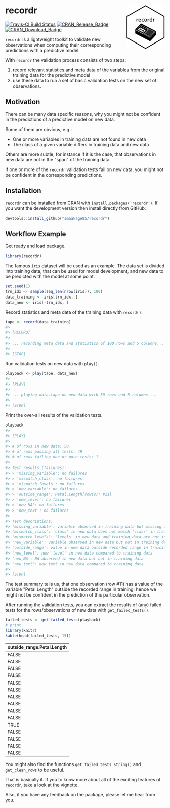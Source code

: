 
<!-- README.md is generated from README.Rmd. Please edit that file -->
recordr <img src="man/figures/logo.png" align="right" height=140/>
==================================================================

[![Travis-CI Build Status](https://travis-ci.org/smaakage85/customsteps.svg?branch=master)](https://travis-ci.org/smaakage85/recordr) [![CRAN\_Release\_Badge](http://www.r-pkg.org/badges/version-ago/modelgrid)](https://CRAN.R-project.org/package=recordr) [![CRAN\_Download\_Badge](http://cranlogs.r-pkg.org/badges/modelgrid)](https://CRAN.R-project.org/package=recordr)

`recordr` is a lightweight toolkit to validate new observations when computing their corresponding predictions with a predictive model.

With `recordr` the validation process consists of two steps:

1.  record relevant statistics and meta data of the variables from the original training data for the predictive model
2.  use these data to run a set of basic validation tests on the new set of observations.

Motivation
----------

There can be many data specific reasons, why you might not be confident in the predictions of a predictive model on new data.

Some of them are obvious, e.g.:

-   One or more variables in training data are not found in new data
-   The class of a given variable differs in training data and new data

Others are more subtle, for instance if it is the case, that observations in new data are not in the "span" of the training data.

If one or more of the `recordr` validation tests fail on new data, you might not be confident in the corresponding predictions.

Installation
------------

`recordr` can be installed from CRAN with `install.packages('recordr')`. If you want the development version then install directly from GitHub:

``` r
devtools::install_github("smaakage85/recordr")
```

Workflow Example
----------------

Get ready and load package.

``` r
library(recordr)
```

The famous `iris` dataset will be used as an example. The data set is divided into training data, that can be used for model development, and new data to be predicted with the model at some point.

``` r
set.seed(1)
trn_idx <- sample(seq_len(nrow(iris)), 100)
data_training <- iris[trn_idx, ]
data_new <- iris[-trn_idx, ]
```

Record statistics and meta data of the training data with `record()`.

``` r
tape <- record(data_training)
#> 
#> [RECORD]
#> 
#> ... recording meta data and statistics of 100 rows and 5 columns... 
#> 
#> [STOP]
```

Run validation tests on new data with `play()`.

``` r
playback <- play(tape, data_new)
#> 
#> [PLAY]
#> 
#> ... playing data.tape on new data with 50 rows and 5 columns ...
#> 
#> [STOP]
```

Print the over-all results of the validation tests.

``` r
playback
#> 
#> [PLAY]
#> 
#> # of rows in new data: 50
#> # of rows passing all tests: 49
#> # of rows failing one or more tests: 1
#> 
#> Test results (failures):
#> > 'missing_variable': no failures
#> > 'mismatch_class': no failures
#> > 'mismatch_levels': no failures
#> > 'new_variable': no failures
#> > 'outside_range': Petal.Length[row(s): #11]
#> > 'new_level': no failures
#> > 'new_NA': no failures
#> > 'new_text': no failures
#> 
#> Test descriptions:
#> 'missing_variable': variable observed in training data but missing in new data
#> 'mismatch_class': 'class' in new data does not match 'class' in training data
#> 'mismatch_levels': 'levels' in new data and training data are not identical
#> 'new_variable': variable observed in new data but not in training data
#> 'outside_range': value in new data outside recorded range in training data
#> 'new_level': new 'level' in new data compared to training data
#> 'new_NA': NA observed in new data but not in training data
#> 'new_text': new text in new data compared to training data
#> 
#> [STOP]
```

The test summary tells us, that one observation (row \#11) has a value of the variable "Petal.Length" outside the recorded range in training; hence we might not be confident in the prediction of this particular observation.

After running the validation tests, you can extract the results of (any) failed tests for the rows/observations of new data with `get_failed_tests()`.

``` r
failed_tests <- get_failed_tests(playback)
# print.
library(knitr)
kable(head(failed_tests, 15))
```

| outside\_range.Petal.Length |
|:----------------------------|
| FALSE                       |
| FALSE                       |
| FALSE                       |
| FALSE                       |
| FALSE                       |
| FALSE                       |
| FALSE                       |
| FALSE                       |
| FALSE                       |
| FALSE                       |
| TRUE                        |
| FALSE                       |
| FALSE                       |
| FALSE                       |
| FALSE                       |

You might also find the functions `get_failed_tests_string()` and `get_clean_rows` to be useful.

That is basically it. If you to know more about all of the exciting features of `recordr`, take a look at the vignette.

Also, if you have any feedback on the package, please let me hear from you.
